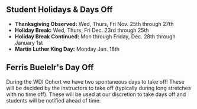 ## Student Holidays & Days Off

* **Thanksgiving Observed:** Wed, Thurs, Fri Nov. 25th through 27th
* **Holiday Break:** Wed, Thurs, Fri Dec. 23rd through 25th
* **Holiday Break Continued:** Mon through Friday, Dec. 28th through January 1st
* **Martin Luther King Day:** Monday Jan. 18th

## Ferris Buelelr's Day Off

During the WDI Cohort we have two spontaneous days to take off! These will be decided by the instructors to take off (typically during long stretches with no time off). These will be used at our discretion to take days off and students will be notified ahead of time.
